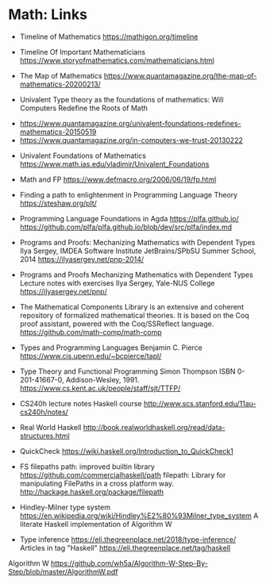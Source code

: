 # Math: Links


* Timeline of Mathematics
https://mathigon.org/timeline

* Timeline Of Important Mathematicians
https://www.storyofmathematics.com/mathematicians.html


* The Map of Mathematics
https://www.quantamagazine.org/the-map-of-mathematics-20200213/

* Univalent Type theory as the foundations of mathematics:
Will Computers Redefine the Roots of Math
- https://www.quantamagazine.org/univalent-foundations-redefines-mathematics-20150519
- https://www.quantamagazine.org/in-computers-we-trust-20130222

* Univalent Foundations of Mathematics
https://www.math.ias.edu/vladimir/Univalent_Foundations

* Math and FP
https://www.defmacro.org/2006/06/19/fp.html

* Finding a path to enlightenment in Programming Language Theory
https://steshaw.org/plt/

* Programming Language Foundations in Agda
https://plfa.github.io/
https://github.com/plfa/plfa.github.io/blob/dev/src/plfa/index.md

* Programs and Proofs: Mechanizing Mathematics with Dependent Types
Ilya Sergey, IMDEA Software Institute
JetBrains/SPbSU Summer School, 2014
https://ilyasergey.net/pnp-2014/

* Programs and Proofs
Mechanizing Mathematics with Dependent Types
Lecture notes with exercises
Ilya Sergey, Yale-NUS College
https://ilyasergey.net/pnp/

* The Mathematical Components Library
is an extensive and coherent repository of formalized mathematical theories. It is based on the Coq proof assistant, powered with the Coq/SSReflect language.
https://github.com/math-comp/math-comp

* Types and Programming Languages
Benjamin C. Pierce
https://www.cis.upenn.edu/~bcpierce/tapl/

* Type Theory and Functional Programming
Simon Thompson
ISBN 0-201-41667-0, Addison-Wesley, 1991.
https://www.cs.kent.ac.uk/people/staff/sjt/TTFP/

* CS240h lecture notes
Haskell course
http://www.scs.stanford.edu/11au-cs240h/notes/

* Real World Haskell
http://book.realworldhaskell.org/read/data-structures.html

* QuickCheck
https://wiki.haskell.org/Introduction_to_QuickCheck1

* FS filepaths
path: improved builtin library
https://github.com/commercialhaskell/path
filepath: Library for manipulating FilePaths in a cross platform way.
http://hackage.haskell.org/package/filepath

* Hindley-Milner type system
https://en.wikipedia.org/wiki/Hindley%E2%80%93Milner_type_system
A literate Haskell implementation of Algorithm W

* Type inference
https://eli.thegreenplace.net/2018/type-inference/
Articles in tag "Haskell"
https://eli.thegreenplace.net/tag/haskell

Algorithm W
https://github.com/wh5a/Algorithm-W-Step-By-Step/blob/master/AlgorithmW.pdf
